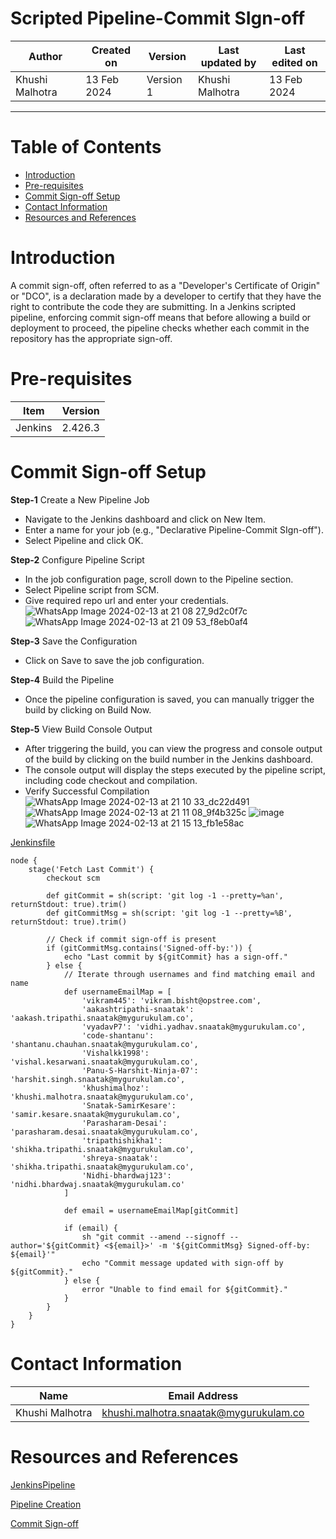 # Scripted Pipeline-Commit SIgn-off

|   Author        |  Created on   |  Version   | Last updated by  | Last edited on |
| --------------- | --------------| -----------|----------------- | -------------- |
| Khushi Malhotra |  13 Feb 2024  |  Version 1 | Khushi Malhotra  | 13 Feb 2024    |
***
# Table of Contents
- [Introduction](https://github.com/avengers-p7/Documentation/blob/main/Application_CI/Implementation/Commit_SIgn-off/ScriptedPipeline/README.md#introduction)
- [Pre-requisites](https://github.com/avengers-p7/Documentation/blob/main/Application_CI/Implementation/Commit_SIgn-off/ScriptedPipeline/README.md#pre-requisites)
- [Commit Sign-off Setup](https://github.com/avengers-p7/Documentation/blob/main/Application_CI/Implementation/Commit_SIgn-off/ScriptedPipeline/README.md#commit-sign-off-setup)
- [Contact Information](https://github.com/avengers-p7/Documentation/blob/main/Application_CI/Implementation/Commit_SIgn-off/ScriptedPipeline/README.md#contact-information)
- [Resources and References](https://github.com/avengers-p7/Documentation/blob/main/Application_CI/Implementation/Commit_SIgn-off/ScriptedPipeline/README.md#resources-and-references)

# Introduction
A commit sign-off, often referred to as a "Developer's Certificate of Origin" or "DCO", is a declaration made by a developer to certify that they have the right to contribute the code they are submitting. 
In a Jenkins scripted pipeline, enforcing commit sign-off means that before allowing a build or deployment to proceed, the pipeline checks whether each commit in the repository has the appropriate sign-off. 

# Pre-requisites
| Item         | Version   |
|--------------|-----------|
| Jenkins      | 2.426.3   |

# Commit Sign-off Setup
**Step-1** Create a New Pipeline Job

- Navigate to the Jenkins dashboard and click on New Item.
- Enter a name for your job (e.g., "Declarative Pipeline-Commit SIgn-off").
- Select Pipeline and click OK.

**Step-2** Configure Pipeline Script

- In the job configuration page, scroll down to the Pipeline section.
- Select Pipeline script from SCM.
- Give required repo url and enter your credentials.
![WhatsApp Image 2024-02-13 at 21 08 27_9d2c0f7c](https://github.com/avengers-p7/Documentation/assets/156056460/24354844-1d24-489e-bf2b-fd0eeac631f0)
![WhatsApp Image 2024-02-13 at 21 09 53_f8eb0af4](https://github.com/avengers-p7/Documentation/assets/156056460/1835787e-f7b9-4f4e-ada0-1a00fd10fad4)

**Step-3** Save the Configuration

- Click on Save to save the job configuration.

**Step-4** Build the Pipeline

- Once the pipeline configuration is saved, you can manually trigger the build by clicking on Build Now.

**Step-5** View Build Console Output

- After triggering the build, you can view the progress and console output of the build by clicking on the build number in the Jenkins dashboard.
- The console output will display the steps executed by the pipeline script, including code checkout and compilation.
- Verify Successful Compilation
![WhatsApp Image 2024-02-13 at 21 10 33_dc22d491](https://github.com/avengers-p7/Documentation/assets/156056460/952314d4-2cc5-4b0e-8d9f-a8ee762dfa1d)
![WhatsApp Image 2024-02-13 at 21 11 08_9f4b325c](https://github.com/avengers-p7/Documentation/assets/156056460/0400f3f5-2079-49b6-9fe1-fddd90c6eeb7)
![image](https://github.com/avengers-p7/Documentation/assets/156056460/95d36436-1b1f-483b-8693-e2af13568430)
![WhatsApp Image 2024-02-13 at 21 15 13_fb1e58ac](https://github.com/avengers-p7/Documentation/assets/156056460/9b34182e-f103-46b6-9aff-826f295c35a8)

[Jenkinsfile](https://github.com/avengers-p7/Jenkinsfile/blob/main/Scripted%20Pipeline/Commit%20sign-off/Jenkinsfile)
```shell
node {
    stage('Fetch Last Commit') {
        checkout scm
        
        def gitCommit = sh(script: 'git log -1 --pretty=%an', returnStdout: true).trim()
        def gitCommitMsg = sh(script: 'git log -1 --pretty=%B', returnStdout: true).trim()
        
        // Check if commit sign-off is present
        if (gitCommitMsg.contains('Signed-off-by:')) {
            echo "Last commit by ${gitCommit} has a sign-off."
        } else {
            // Iterate through usernames and find matching email and name
            def usernameEmailMap = [
                'vikram445': 'vikram.bisht@opstree.com',
                'aakashtripathi-snaatak': 'aakash.tripathi.snaatak@mygurukulam.co',
                'vyadavP7': 'vidhi.yadhav.snaatak@mygurukulam.co',
                'code-shantanu': 'shantanu.chauhan.snaatak@mygurukulam.co',
                'Vishalkk1998': 'vishal.kesarwani.snaatak@mygurukulam.co',
                'Panu-S-Harshit-Ninja-07': 'harshit.singh.snaatak@mygurukulam.co',
                'khushimalhoz': 'khushi.malhotra.snaatak@mygurukulam.co',
                'Snatak-SamirKesare': 'samir.kesare.snaatak@mygurukulam.co',
                'Parasharam-Desai': 'parasharam.desai.snaatak@mygurukulam.co',
                'tripathishikha1': 'shikha.tripathi.snaatak@mygurukulam.co',
                'shreya-snaatak': 'shikha.tripathi.snaatak@mygurukulam.co',
                'Nidhi-bhardwaj123': 'nidhi.bhardwaj.snaatak@mygurukulam.co'
            ]
            
            def email = usernameEmailMap[gitCommit]
            
            if (email) {
                sh "git commit --amend --signoff --author='${gitCommit} <${email}>' -m '${gitCommitMsg} Signed-off-by: ${email}'"
                echo "Commit message updated with sign-off by ${gitCommit}."
            } else {
                error "Unable to find email for ${gitCommit}."
            }
        }
    }
}
```

# Contact Information
| Name            | Email Address                        |
|-----------------|--------------------------------------|
| Khushi Malhotra | khushi.malhotra.snaatak@mygurukulam.co |

# Resources and References 
[JenkinsPipeline](https://github.com/avengers-p7/Documentation/blob/main/Application_CI/Implementation/GenericDoc/jenkinsPipeline.md)

[Pipeline Creation](https://github.com/avengers-p7/Documentation/blob/main/Application_CI/Implementation/GenericDoc/pipelinePOC.md)

[Commit Sign-off](https://github.com/avengers-p7/Documentation/blob/main/Application_CI/Design/02-%20Generic%20CI%20operation/CommitSignOff.md)
